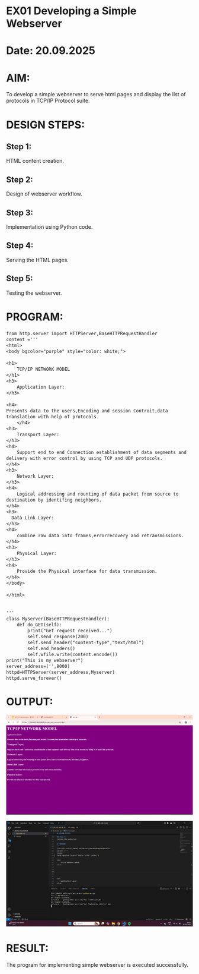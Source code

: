 # EX01 Developing a Simple Webserver

# Date: 20.09.2025
# AIM:
To develop a simple webserver to serve html pages and display the list of protocols in TCP/IP Protocol suite.

# DESIGN STEPS:
## Step 1:
HTML content creation.

## Step 2:
Design of webserver workflow.

## Step 3:
Implementation using Python code.

## Step 4:
Serving the HTML pages.

## Step 5:
Testing the webserver.

# PROGRAM:
```
from http.server import HTTPServer,BaseHTTPRequestHandler
content ='''
<html>
<body bgcolor="purple" style="color: white;">

<h1>
    TCP/IP NETWORK MODEL
</h1>
<h3>
    Application Layer:
</h3>

<h4>
Presents data to the users,Encoding and session Controit,data translation with help of protocols.
    </h4>
<h3>
    Transport Layer:
</h3>
<h4>
    Support end to end Connection establishment of data segments and delivery with error control by using TCP and UDP protocols.
</h4>
<h3>
    Network Layer:
</h3>
<h4>
    Logical addressing and rounting of data packet from source to destination by identifing neighbors.
</h4>
<h3>
  Data Link Layer:
</h3>
<h4>
    combine raw data into frames,errorrecovery and retransmissions.
</h4>
<h3>
    Physical Layer:
</h3>
<h4>
    Provide the Physical interface for data transmission.
</h4>
</body>

</html>


'''
class Myserver(BaseHTTPRequestHandler):
    def do_GET(self):
        print("Get request received...")
        self.send_response(200)
        self.send_header("content-type","text/html")
        self.end_headers()
        self.wfile.write(content.encode())
print("This is my webserver")
server_address=('',8000)
httpd=HTTPServer(server_address,Myserver)
httpd.serve_forever()

```
# OUTPUT:

![alt text](<Screenshot 2025-09-20 103510.png>)

![alt text](<Screenshot 2025-09-20 103521.png>)


# RESULT:
The program for implementing simple webserver is executed successfully.
